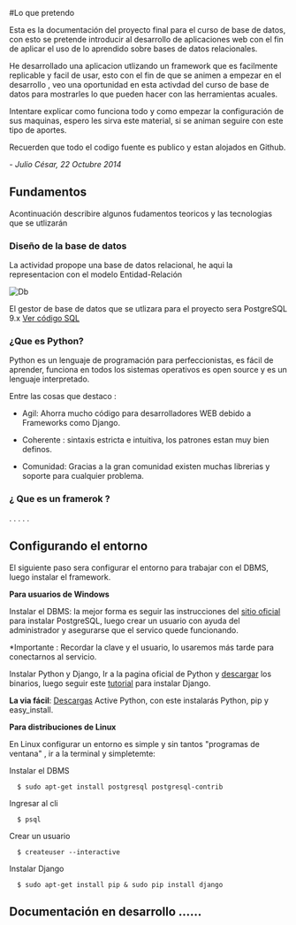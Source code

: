 
#Lo que pretendo

Esta es la documentación del proyecto final para el curso de base de datos, con esto se pretende introducir al desarrollo de aplicaciones web con el fin de aplicar el uso de lo aprendido sobre bases de datos relacionales.

He desarrollado una aplicacion utlizando un framework que es facilmente replicable y facil de usar, esto con el fin de que  se animen a empezar en el desarrollo , veo una oportunidad en esta activdad del curso de base de datos para mostrarles lo que pueden hacer con las herramientas acuales.



Intentare explicar como funciona todo y como empezar la configuración de sus maquinas, espero les sirva este material, si se animan seguire con este tipo de aportes.


Recuerden que todo el codigo fuente es publico y estan alojados en Github.

_- Julio César, 22 Octubre 2014_


## Fundamentos

Acontinuación describire algunos fudamentos teoricos y las tecnologias que se utlizarán


### Diseño de la base de datos

La actividad propope una base de datos relacional, he aqui la representacion con el modelo Entidad-Relación

![Db](https://raw.githubusercontent.com/uzi200/biblioteca-django/master/dise%C3%B1o_db.png)

El gestor de base de datos que se utlizara  para el proyecto sera PostgreSQL 9.x  [Ver código SQL](https://github.com/uzi200/biblioteca-django/blob/master/script_db.sql) 



### ¿Que es Python?

Python es un lenguaje de programación para perfeccionistas, es fácil de aprender, funciona en todos los sistemas operativos es open source y es un lenguaje interpretado.


Entre las cosas que destaco :

-  Agil: Ahorra mucho código para desarrolladores WEB debido a Frameworks como Django.

-  Coherente : sintaxis estricta e intuitiva, los patrones estan muy bien definos.

-  Comunidad: Gracias a la gran comunidad existen muchas librerias y soporte para cualquier problema.



### ¿ Que es un framerok ?

. . . . .

## Configurando el entorno


  El siguiente paso sera configurar el entorno para trabajar con el DBMS, luego instalar el framework.

  **Para usuarios de Windows**

   Instalar el DBMS: la mejor forma es seguir las instrucciones del [sitio oficial](http://www.postgresql.org/download/windows/) para instalar PostgreSQL, luego crear un usuario con ayuda del administrador y asegurarse que el servico quede funcionando.

   *Importante : Recordar la clave y el usuario, lo usaremos más tarde para conectarnos al servicio.

   Instalar Python y Django, Ir a la pagina oficial de Python y [descargar](https://www.python.org/downloads/windows/) los binarios, luego seguir este [tutorial](https://docs.djangoproject.com/en/dev/howto/windows/) para instalar Django.

   **La via fácil**: [Descargas](http://www.activestate.com/activepython/downloads) Active Python, con este instalarás Python, pip y easy_install.




**Para distribuciones de Linux**
	
 En Linux configurar un entorno es simple y sin tantos "programas de ventana" , ir a la terminal y simpletemte:

  Instalar el DBMS

```
  $ sudo apt-get install postgresql postgresql-contrib
```

  Ingresar al cli

```
  $ psql
```
  Crear un usuario

```
  $ createuser --interactive
```

Instalar Django

```
  $ sudo apt-get install pip & sudo pip install django
```

## Documentación en desarrollo ......

